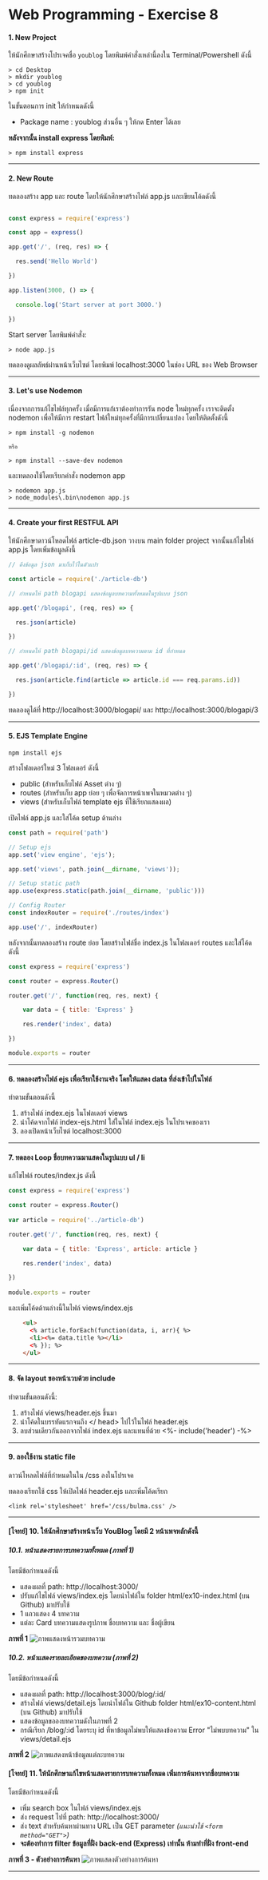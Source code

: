 # Web Programming - Exercise 8

#### 1. New Project
ให้นักศึกษาสร้างโปรเจคชื่อ `youblog` โดยพิมพ์คำสั่งเหล่านี้ลงใน Terminal/Powershell ดังนี้
```
> cd Desktop
> mkdir youblog
> cd youblog
> npm init
```
ในขั้นตอนการ init ให้กำหนดดังนี้
- Package name : youblog
ส่วนอื่น ๆ ให้กด Enter ได้เลย

**หลังจากนั้น install express โดยพิมพ์:**
```
> npm install express
```
----

#### 2.	New Route
ทดลองสร้าง app และ route โดยให้นักศึกษาสร้างไฟล์ app.js และเขียนโค้ดดังนี้
```javascript

const express = require('express')

const app = express()

app.get('/', (req, res) => {

  res.send('Hello World')

})

app.listen(3000, () => {

  console.log('Start server at port 3000.')

})

```

Start server โดยพิมพ์คำสั่ง:
```
> node app.js
```

ทดลองดูผลลัพธ์ผ่านหน้าเว็บไซต์ โดยพิมพ์ localhost:3000 ในช่อง URL ของ Web Browser

----

#### 3.	Let's use Nodemon
เนื่องจากการแก้ไขไฟล์ทุกครั้ง เมื่อมีการแก้เราต้องทำการรัน node ใหม่ทุกครั้ง เราจะติดตั้ง nodemon เพื่อให้มีการ restart ไฟล์ใหม่ทุกครั้งที่มีการเปลี่ยนแปลง โดยให้ติดตั้งดังนี้

```
> npm install -g nodemon

หรือ

> npm install --save-dev nodemon
````

และทดลองใช้โดยเรียกคำสั่ง nodemon app

```
> nodemon app.js
> node_modules\.bin\nodemon app.js
```

----
#### 4. Create your first RESTFUL API
ให้นักศึกษาดาวน์โหลดไฟล์ article-db.json วางบน main folder project
จากนั้นแก้ไขไฟล์ app.js โดยเพิ่มข้อมูลดังนี้

```javascript
// ดึงข้อมูล json มาเก็บไว้ในตัวแปร

const article = require('./article-db')

// กำหนดให้ path blogapi แสดงข้อมูลบทความทั้งหมดในรูปแบบ json

app.get('/blogapi', (req, res) => {

  res.json(article)

})

// กำหนดให้ path blogapi/id แสดงข้อมูลบทความตาม id ที่กำหนด

app.get('/blogapi/:id', (req, res) => {

  res.json(article.find(article => article.id === req.params.id))

})
```

ทดลองดูได้ที่ http://localhost:3000/blogapi/ และ http://localhost:3000/blogapi/3

---
#### 5. EJS Template Engine
`npm install ejs`

สร้างโฟลเดอร์ใหม่ 3 โฟลเดอร์ ดังนี้
- public (สำหรับเก็บไฟล์ Asset ต่าง ๆ)
- routes (สำหรับเก็บ app ย่อย ๆ เพื่อจัดการหน้าเพจในหมวดต่าง ๆ)
- views (สำหรับเก็บไฟล์ template ejs ที่ใช้เรียกแสดงผล) 

เปิดไฟล์ app.js และใส่โค้ด setup ด้านล่าง

```javascript
const path = require('path')

// Setup ejs
app.set('view engine', 'ejs');

app.set('views', path.join(__dirname, 'views'));

// Setup static path
app.use(express.static(path.join(__dirname, 'public')))

// Config Router
const indexRouter = require('./routes/index')

app.use('/', indexRouter)
```

หลังจากนั้นทดลองสร้าง route ย่อย โดยสร้างไฟล์ชื่อ index.js ในโฟลเดอร์ routes และใส่โค้ดดังนี้

```javascript
const express = require('express')

const router = express.Router()

router.get('/', function(req, res, next) {

    var data = { title: 'Express' }

    res.render('index', data)

})

module.exports = router
```

----
#### 6. ทดลองสร้างไฟล์ ejs เพื่อเรียกใช้งานจริง โดยให้แสดง data ที่ส่งเข้าไปในไฟล์
ทำตามขั้นตอนดังนี้
1. สร้างไฟล์ index.ejs ในโฟลเดอร์ views 
2. นำโค้ดจากไฟล์ index-ejs.html ใส่ในไฟล์ index.ejs ในโปรเจคของเรา 
3. ลองเปิดหน้าเว็บไซต์ localhost:3000

----

#### 7.	ทดลอง Loop ชื่อบทความมาแสดงในรูปแบบ ul / li

แก้ไขไฟล์ routes/index.js ดังนี้

```javascript
const express = require('express')

const router = express.Router()
 
var article = require('../article-db')

router.get('/', function(req, res, next) {

    var data = { title: 'Express', article: article }

    res.render('index', data)

})
 
module.exports = router
```

และเพิ่มโค้ดด้านล่างนี้ในไฟล์ views/index.ejs

```html
    <ul>
      <% article.forEach(function(data, i, arr){ %>
      <li><%= data.title %></li>
      <% }); %>
    </ul>
```

----

#### 8.	จัด layout ของหน้าเวบด้วย include

ทำตามขั้นตอนดังนี้:
1. สร้างไฟล์ views/header.ejs ขึ้นมา
2. นำโค้ดในบรรทัดแรกจนถึง </ head> ไปไว้ในไฟล์ header.ejs 
3. ลบส่วนเดียวกันออกจากไฟล์ index.ejs และแทนที่ด้วย <%- include('header') -%>

----

#### 9.	ลองใช้งาน static file

ดาวน์โหลดไฟล์ที่กำหนดในใน /css ลงในโปรเจค 

ทดลองเรียกใช้ css ให้เปิดไฟล์ header.ejs และเพิ่มโค้ดเรียก 
```
<link rel='stylesheet' href='/css/bulma.css' />
```

----

#### [โจทย์] 10. ให้นักศึกษาสร้างหน้าเว็บ YouBlog โดยมี 2 หน้าเพจหลักดังนี้

##### 10.1. หน้าแสดงรายการบทความทั้งหมด (ภาพที่ 1)
โดยมีข้อกำหนดดังนี้
- แสดงผลที่ path: http://localhost:3000/
- ปรับแก้ไขไฟล์ views/index.ejs โดยนำไฟล์ใน folder html/ex10-index.html (บน Github) มาปรับใช้
- 1 แถวแสดง 4 บทความ
- แต่ละ Card บทความแสดงรูปภาพ ชื่อบทความ และ ชื่อผู้เขียน

**ภาพที่ 1**
![ภาพแสดงหน้ารวมบทความ](screenshot/q10-1.png)

##### 10.2. หน้าแสดงรายละเอียดของบทความ (ภาพที่ 2)
โดยมีข้อกำหนดดังนี้
- แสดงผลที่ path: http://localhost:3000/blog/:id/
- สร้างไฟล์ views/detail.ejs โดยนำไฟล์ใน Github folder html/ex10-content.html (บน Github) มาปรับใช้
- แสดงข้อมูลขอองบทความดังในภาพที่ 2
- กรณีเรียก /blog/:id โดยระบุ id ที่หาข้อมูลไม่พบให้แสดงข้อความ Error "ไม่พบบทความ" ใน views/detail.ejs

**ภาพที่ 2**
![ภาพแสดงหน้าข้อมูลแต่ละบทความ](screenshot/q10-2.png)
  
#### [โจทย์] 11. ให้นักศึกษาแก้ไขหน้าแสดงรายการบทความทั้งหมด เพิ่มการค้นหาจากชื่อบทความ
โดยมีข้อกำหนดดังนี้
- เพิ่ม search box ในไฟล์ views/index.ejs
- ส่ง request ไปที่ path: http://localhost:3000/
- ส่ง text สำหรับค้นหาผ่านทาง URL เป็น GET parameter *(แนะนำใช้ ```<form method="GET">```)*
- **จะต้องทำการ filter ข้อมูลที่ฝั่ง back-end (Express) เท่านั้น ห้ามทำที่ฝั่ง front-end**

**ภาพที่ 3 - ตัวอย่างการค้้นหา**
![ภาพแสดงตัวอย่างการค้นหา](screenshot/q11.png)

----
